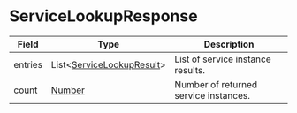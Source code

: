# ServiceLookupResponse

Field | Type | Description
--- | --- | ---
entries | List<[ServiceLookupResult](../data-models/service-lookup-result.md)> | List of service instance results.
count | [Number](../primitives.md#number) | Number of returned service instances.